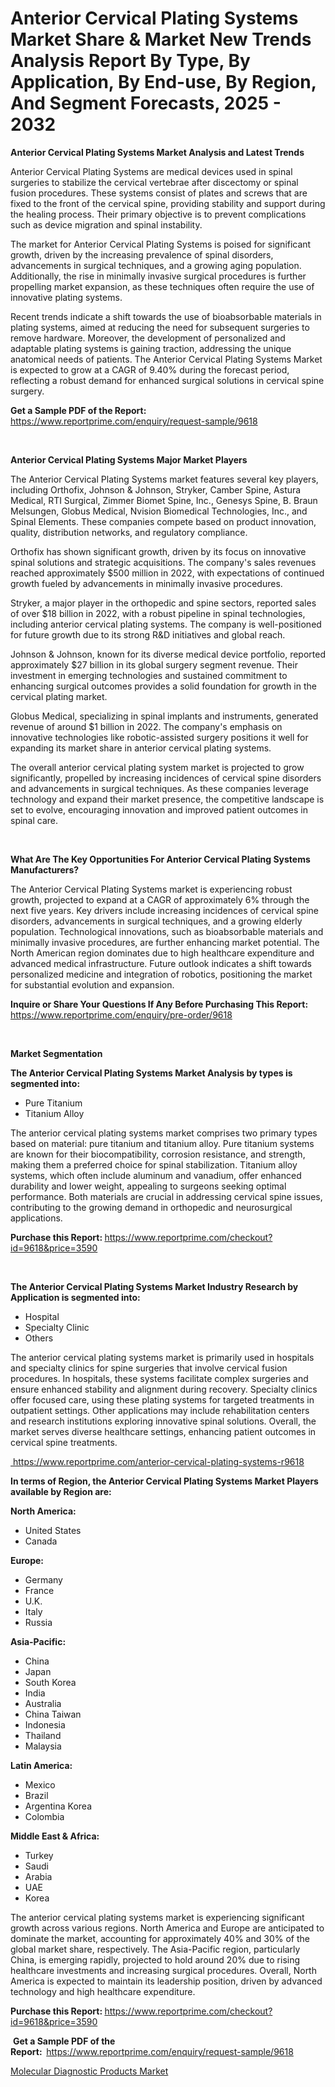 <p><h1>Anterior Cervical Plating Systems Market Share & Market New Trends Analysis Report By Type, By Application, By End-use, By Region, And Segment Forecasts, 2025 - 2032</h1></p><p><strong>Anterior Cervical Plating Systems Market Analysis and Latest Trends</strong></p>
<p><p>Anterior Cervical Plating Systems are medical devices used in spinal surgeries to stabilize the cervical vertebrae after discectomy or spinal fusion procedures. These systems consist of plates and screws that are fixed to the front of the cervical spine, providing stability and support during the healing process. Their primary objective is to prevent complications such as device migration and spinal instability.</p><p>The market for Anterior Cervical Plating Systems is poised for significant growth, driven by the increasing prevalence of spinal disorders, advancements in surgical techniques, and a growing aging population. Additionally, the rise in minimally invasive surgical procedures is further propelling market expansion, as these techniques often require the use of innovative plating systems.</p><p>Recent trends indicate a shift towards the use of bioabsorbable materials in plating systems, aimed at reducing the need for subsequent surgeries to remove hardware. Moreover, the development of personalized and adaptable plating systems is gaining traction, addressing the unique anatomical needs of patients. The Anterior Cervical Plating Systems Market is expected to grow at a CAGR of 9.40% during the forecast period, reflecting a robust demand for enhanced surgical solutions in cervical spine surgery.</p></p>
<p><strong>Get a Sample PDF of the Report:&nbsp;</strong> <a href="https://www.reportprime.com/enquiry/request-sample/9618?utm_campaign=3542&utm_medium=2&utm_source=Github&utm_content=ia&utm_term=24032025&utm_id=anterior-cervical-plating-systems">https://www.reportprime.com/enquiry/request-sample/9618</a></p>
<p>&nbsp;</p>
<p><strong>Anterior Cervical Plating Systems Major Market Players</strong></p>
<p><p>The Anterior Cervical Plating Systems market features several key players, including Orthofix, Johnson & Johnson, Stryker, Camber Spine, Astura Medical, RTI Surgical, Zimmer Biomet Spine, Inc., Genesys Spine, B. Braun Melsungen, Globus Medical, Nvision Biomedical Technologies, Inc., and Spinal Elements. These companies compete based on product innovation, quality, distribution networks, and regulatory compliance.</p><p>Orthofix has shown significant growth, driven by its focus on innovative spinal solutions and strategic acquisitions. The company's sales revenues reached approximately $500 million in 2022, with expectations of continued growth fueled by advancements in minimally invasive procedures. </p><p>Stryker, a major player in the orthopedic and spine sectors, reported sales of over $18 billion in 2022, with a robust pipeline in spinal technologies, including anterior cervical plating systems. The company is well-positioned for future growth due to its strong R&D initiatives and global reach.</p><p>Johnson & Johnson, known for its diverse medical device portfolio, reported approximately $27 billion in its global surgery segment revenue. Their investment in emerging technologies and sustained commitment to enhancing surgical outcomes provides a solid foundation for growth in the cervical plating market.</p><p>Globus Medical, specializing in spinal implants and instruments, generated revenue of around $1 billion in 2022. The company's emphasis on innovative technologies like robotic-assisted surgery positions it well for expanding its market share in anterior cervical plating systems.</p><p>The overall anterior cervical plating system market is projected to grow significantly, propelled by increasing incidences of cervical spine disorders and advancements in surgical techniques. As these companies leverage technology and expand their market presence, the competitive landscape is set to evolve, encouraging innovation and improved patient outcomes in spinal care.</p></p>
<p>&nbsp;</p>
<p><strong>What Are The Key Opportunities For Anterior Cervical Plating Systems Manufacturers?</strong></p>
<p><p>The Anterior Cervical Plating Systems market is experiencing robust growth, projected to expand at a CAGR of approximately 6% through the next five years. Key drivers include increasing incidences of cervical spine disorders, advancements in surgical techniques, and a growing elderly population. Technological innovations, such as bioabsorbable materials and minimally invasive procedures, are further enhancing market potential. The North American region dominates due to high healthcare expenditure and advanced medical infrastructure. Future outlook indicates a shift towards personalized medicine and integration of robotics, positioning the market for substantial evolution and expansion.</p></p>
<p><strong>Inquire or Share Your Questions If Any Before Purchasing This Report:</strong> <a href="https://www.reportprime.com/enquiry/pre-order/9618?utm_campaign=3542&utm_medium=2&utm_source=Github&utm_content=ia&utm_term=24032025&utm_id=anterior-cervical-plating-systems">https://www.reportprime.com/enquiry/pre-order/9618</a></p>
<p>&nbsp;</p>
<p><strong>Market Segmentation</strong></p>
<p><strong>The Anterior Cervical Plating Systems Market Analysis by types is segmented into:</strong></p>
<p><ul><li>Pure Titanium</li><li>Titanium Alloy</li></ul></p>
<p><p>The anterior cervical plating systems market comprises two primary types based on material: pure titanium and titanium alloy. Pure titanium systems are known for their biocompatibility, corrosion resistance, and strength, making them a preferred choice for spinal stabilization. Titanium alloy systems, which often include aluminum and vanadium, offer enhanced durability and lower weight, appealing to surgeons seeking optimal performance. Both materials are crucial in addressing cervical spine issues, contributing to the growing demand in orthopedic and neurosurgical applications.</p></p>
<p><strong>Purchase this Report:&nbsp;</strong><a href="https://www.reportprime.com/checkout?id=9618&price=3590&utm_campaign=3542&utm_medium=2&utm_source=Github&utm_content=ia&utm_term=24032025&utm_id=anterior-cervical-plating-systems">https://www.reportprime.com/checkout?id=9618&price=3590</a></p>
<p>&nbsp;</p>
<p><strong>The Anterior Cervical Plating Systems Market Industry Research by Application is segmented into:</strong></p>
<p><ul><li>Hospital</li><li>Specialty Clinic</li><li>Others</li></ul></p>
<p><p>The anterior cervical plating systems market is primarily used in hospitals and specialty clinics for spine surgeries that involve cervical fusion procedures. In hospitals, these systems facilitate complex surgeries and ensure enhanced stability and alignment during recovery. Specialty clinics offer focused care, using these plating systems for targeted treatments in outpatient settings. Other applications may include rehabilitation centers and research institutions exploring innovative spinal solutions. Overall, the market serves diverse healthcare settings, enhancing patient outcomes in cervical spine treatments.</p></p>
<p><a href="https://www.reportprime.com/anterior-cervical-plating-systems-r9618?utm_campaign=3542&utm_medium=2&utm_source=Github&utm_content=ia&utm_term=24032025&utm_id=anterior-cervical-plating-systems">&nbsp;https://www.reportprime.com/anterior-cervical-plating-systems-r9618</a></p>
<p><strong>In terms of Region, the Anterior Cervical Plating Systems Market Players available by Region are:</strong></p>
<p>
    <p> <strong> North America: </strong>
        <ul>
            <li>United States</li>
            <li>Canada</li>
        </ul>
        </p> 
    <p> <strong> Europe: </strong>
        <ul>
            <li>Germany</li>
            <li>France</li>
            <li>U.K.</li>
            <li>Italy</li>
            <li>Russia</li>
        </ul>
        </p> 
    <p> <strong> Asia-Pacific: </strong>
        <ul>
            <li>China</li>
            <li>Japan</li>
            <li>South Korea</li>
            <li>India</li>
            <li>Australia</li>
            <li>China Taiwan</li>
            <li>Indonesia</li>
            <li>Thailand</li>
            <li>Malaysia</li>
        </ul>
        </p> 
    <p> <strong> Latin America: </strong>
        <ul>
            <li>Mexico</li>
            <li>Brazil</li>
            <li>Argentina Korea</li>
            <li>Colombia</li>
        </ul>
        </p> 
    <p> <strong> Middle East & Africa: </strong>
        <ul>
            <li>Turkey</li>
            <li>Saudi</li>
            <li>Arabia</li>
            <li>UAE</li>
            <li>Korea</li>
        </ul>
    </p>
    </p>
<p><p>The anterior cervical plating systems market is experiencing significant growth across various regions. North America and Europe are anticipated to dominate the market, accounting for approximately 40% and 30% of the global market share, respectively. The Asia-Pacific region, particularly China, is emerging rapidly, projected to hold around 20% due to rising healthcare investments and increasing surgical procedures. Overall, North America is expected to maintain its leadership position, driven by advanced technology and high healthcare expenditure.</p></p>
<p><strong>Purchase this Report: </strong><a href="https://www.reportprime.com/checkout?id=9618&price=3590&utm_campaign=3542&utm_medium=2&utm_source=Github&utm_content=ia&utm_term=24032025&utm_id=anterior-cervical-plating-systems">https://www.reportprime.com/checkout?id=9618&price=3590</a></p>
<p>&nbsp;<strong>Get a Sample PDF of the Report:&nbsp;&nbsp;</strong><a href="https://www.reportprime.com/enquiry/request-sample/9618?utm_campaign=3542&utm_medium=2&utm_source=Github&utm_content=ia&utm_term=24032025&utm_id=anterior-cervical-plating-systems">https://www.reportprime.com/enquiry/request-sample/9618</a></p>
<p><strong></strong></p>
<p><p><a href="https://github.com/oshrykauraj7/Market-Research-Report-List-1/blob/main/molecular-diagnostic-products-market.md?utm_campaign=3542&utm_medium=2&utm_source=Github&utm_content=ia&utm_term=24032025&utm_id=anterior-cervical-plating-systems">Molecular Diagnostic Products Market</a></p></p>